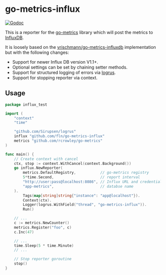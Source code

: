 go-metrics-influx
=================

[![Godoc](http://img.shields.io/badge/godoc-reference-blue.svg?style=flat)](https://godoc.org/github.com/fln/go-metrics-influx)

This is a reporter for the [go-metrics](https://github.com/rcrowley/go-metrics)
library which will post the metrics to [InfluxDB](https://influxdb.com/).

It is loosely based on the
[vrischmann/go-metrics-influxdb](https://github.com/vrischmann/go-metrics-influxdb)
implementation but with the following changes:

- Support for newer Influx DB version V1.1+.
- Optional settings can be set by chaining setter methods.
- Support for structured logging of errors via [logrus](vrischmann/go-metrics-influxdb).
- Support for stopping reporter via context.

Usage
-----

```go
package influx_test

import (
	"context"
	"time"

	"github.com/Sirupsen/logrus"
	influx "github.com/fln/go-metrics-influx"
	metrics "github.com/rcrowley/go-metrics"
)

func main() {
	// Create context with cancel
	ctx, stop := context.WithCancel(context.Background())
	go influx.NewReporter(
		metrics.DefaultRegistry,           // go-metrics registry
		5*time.Second,                     // report interval
		"http://user:pass@localhost:8086", // Influx URL and credentials
		"app-metrics",                     // databse name
	).
		Tags(map[string]string{"instance": "app@localhost"}).
		Context(ctx).
		Logger(logrus.WithField("thread", "go-metrics-influx")).
		Run()

	// ...
	c := metrics.NewCounter()
	metrics.Register("foo", c)
	c.Inc(47)

	// ...
	time.Sleep(5 * time.Minute)
	// ...

	// Stop reporter goroutine
	stop()
}
```
